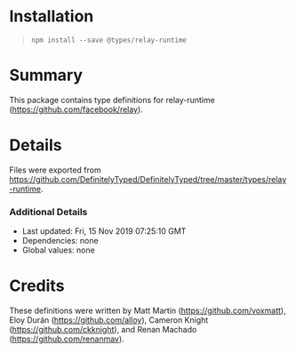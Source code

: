 # Installation
> `npm install --save @types/relay-runtime`

# Summary
This package contains type definitions for relay-runtime (https://github.com/facebook/relay).

# Details
Files were exported from https://github.com/DefinitelyTyped/DefinitelyTyped/tree/master/types/relay-runtime.

### Additional Details
 * Last updated: Fri, 15 Nov 2019 07:25:10 GMT
 * Dependencies: none
 * Global values: none

# Credits
These definitions were written by Matt Martin (https://github.com/voxmatt), Eloy Durán (https://github.com/alloy), Cameron Knight (https://github.com/ckknight), and Renan Machado (https://github.com/renanmav).
